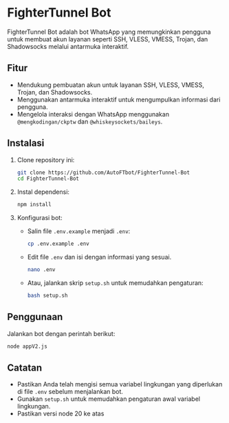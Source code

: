 # FighterTunnel Bot

FighterTunnel Bot adalah bot WhatsApp yang memungkinkan pengguna untuk membuat akun layanan seperti SSH, VLESS, VMESS, Trojan, dan Shadowsocks melalui antarmuka interaktif.

## Fitur

- Mendukung pembuatan akun untuk layanan SSH, VLESS, VMESS, Trojan, dan Shadowsocks.
- Menggunakan antarmuka interaktif untuk mengumpulkan informasi dari pengguna.
- Mengelola interaksi dengan WhatsApp menggunakan `@mengkodingan/ckptw` dan `@whiskeysockets/baileys`.

## Instalasi

1. Clone repository ini:

   ```bash
   git clone https://github.com/AutoFTbot/FighterTunnel-Bot
   cd FighterTunnel-Bot
   ```

2. Instal dependensi:

   ```bash
   npm install
   ```

3. Konfigurasi bot:

   - Salin file `.env.example` menjadi `.env`:

     ```bash
     cp .env.example .env
     ```

   - Edit file `.env` dan isi dengan informasi yang sesuai.
     ```bash
     nano .env
     ```

   - Atau, jalankan skrip `setup.sh` untuk memudahkan pengaturan:

     ```bash
     bash setup.sh
     ```

## Penggunaan

Jalankan bot dengan perintah berikut:

```bash
node appV2.js
```

## Catatan

- Pastikan Anda telah mengisi semua variabel lingkungan yang diperlukan di file `.env` sebelum menjalankan bot.
- Gunakan `setup.sh` untuk memudahkan pengaturan awal variabel lingkungan.
- Pastikan versi node 20 ke atas
